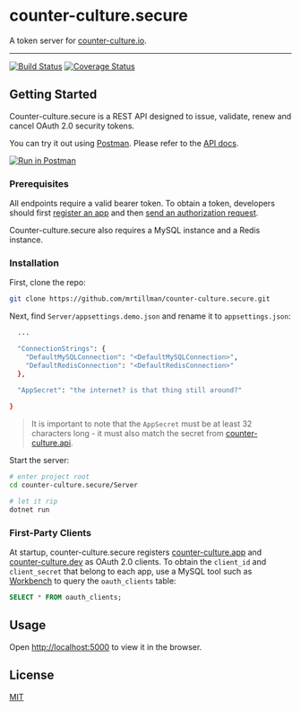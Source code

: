 # counter-culture.secure

A token server for [counter-culture.io](https://counter-culture.io).

---

[![Build Status](https://travis-ci.com/mrtillman/counter-culture.secure.svg?branch=master)](https://travis-ci.com/mrtillman/counter-culture.secure)
[![Coverage Status](https://coveralls.io/repos/github/mrtillman/counter-culture.secure/badge.svg?branch=master)](https://coveralls.io/github/mrtillman/counter-culture.secure?branch=master)

## Getting Started

Counter-culture.secure is a REST API designed to issue, validate, renew and cancel OAuth 2.0 security tokens.
 
You can try it out using [Postman](https://learning.getpostman.com/). Please refer to the [API docs](https://documenter.getpostman.com/view/1403721/S1a7X6L7).

[![Run in Postman](https://run.pstmn.io/button.svg)](https://app.getpostman.com/run-collection/0323d87983b842a1c15f)

### Prerequisites 

All endpoints require a valid bearer token. To obtain a token, developers should first [register an app](https://geeks.counter-culture.io/register) and then [send an authorization request](https://github.com/mrtillman/counter-culture.docs/blob/master/secure/authorization-request.md).

Counter-culture.secure also requires a MySQL instance and a Redis instance. 

### Installation

First, clone the repo:

```sh
git clone https://github.com/mrtillman/counter-culture.secure.git
```

Next, find `Server/appsettings.demo.json` and rename it to `appsettings.json`:

```sh
  ...

  "ConnectionStrings": {
    "DefaultMySQLConnection": "<DefaultMySQLConnection>",
    "DefaultRedisConnection": "<DefaultRedisConnection>"
  },
  
  "AppSecret": "the internet? is that thing still around?"

}
```

> It is important to note that the `AppSecret` must be at least 32 characters long - it must also match the secret from [counter-culture.api](https://github.com/mrtillman/counter-culture.api).

Start the server:

```sh
# enter project root
cd counter-culture.secure/Server

# let it rip
dotnet run
```

### First-Party Clients

At startup, counter-culture.secure registers [counter-culture.app](https://github.com/mrtillman/counter-culture.app) and [counter-culture.dev](https://github.com/mrtillman/counter-culture.dev) as OAuth 2.0 clients. To obtain the `client_id` and `client_secret` that belong to each app, use a MySQL tool such as [Workbench](https://dev.mysql.com/downloads/workbench/) to query the `oauth_clients` table:

```sql
SELECT * FROM oauth_clients;
```

## Usage

Open [http://localhost:5000](http://localhost:5000) to view it in the browser.

## License
[MIT](https://github.com/mrtillman/counter-culture.secure/blob/master/LICENSE.md)

<!--
dotnet ef migrations add AspIdentityTables -c SecureDbContext
dotnet ef migrations add IS4PersistedGrants -c PersistedGrantDbContext
dotnet ef migrations add IS4Configuration -c ConfigurationDbContext

dotnet ef database update -c SecureDbContext
dotnet ef database update -c PersistedGrantDbContext
dotnet ef database update -c ConfigurationDbContext
-->
